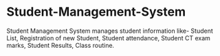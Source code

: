 # Student-Management-System
Student Management System manages student information like-
Student List,
Registration of new Student,
Student attendance,
Student CT exam marks,
Student Results,
Class routine.
